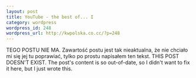 ```yaml
--- 
layout: post
title: YouTube - the best of... I
category: wordpress
wordpress_id: 248
wordpress_url: http://kwpolska.co.cc/?p=248
---
```

TEGO POSTU NIE MA.
Zawartość postu jest tak nieaktualna, że nie chciało mi się jej tu poprawiać, tylko po prostu napisałem ten tekst.
THIS POST DOESN'T EXIST.
The post's content is so out-of-date, so I didn't want to fix it here, but I just wrote this.
